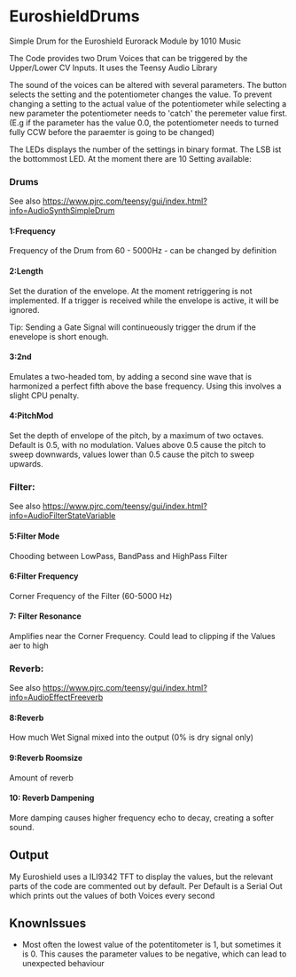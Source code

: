 # EuroshieldDrums
Simple Drum for the Euroshield Eurorack Module by 1010 Music

The Code provides two Drum Voices that can be triggered by the Upper/Lower CV Inputs. It uses the Teensy Audio Library

The sound of the voices can be altered with several parameters. The button selects the setting and the potentiometer changes the value. To prevent changing a setting to the actual value of the potentiometer while selecting a new parameter the potentiometer needs to 'catch' the peremeter value first. (E.g if the parameter has the value 0.0, the potentiometer needs to turned fully CCW before the paraemter is going to be changed)

The LEDs displays the number of the settings in binary format. The LSB ist the bottommost LED. At the moment there are 10 Setting available:

### Drums
See also https://www.pjrc.com/teensy/gui/index.html?info=AudioSynthSimpleDrum

#### 1:Frequency
Frequency of the Drum from 60 - 5000Hz - can be changed by definition

#### 2:Length
Set the duration of the envelope. At the moment retriggering is not implemented. If a trigger is received while the envelope is active, it will be ignored.

Tip: Sending a Gate Signal will continueously trigger the drum if the enevelope is short enough.

#### 3:2nd
Emulates a two-headed tom, by adding a second sine wave that is harmonized a perfect fifth above the base frequency. Using this involves a slight CPU penalty. 

#### 4:PitchMod 
Set the depth of envelope of the pitch, by a maximum of two octaves. Default is 0.5, with no modulation. Values above 0.5 cause the pitch to sweep downwards, values lower than 0.5 cause the pitch to sweep upwards. 

### Filter:
See also https://www.pjrc.com/teensy/gui/index.html?info=AudioFilterStateVariable

#### 5:Filter Mode
Chooding between LowPass, BandPass and HighPass Filter

#### 6:Filter Frequency
Corner Frequency of the Filter (60-5000 Hz)

#### 7: Filter Resonance
Amplifies near the Corner Frequency. Could lead to clipping if the Values aer to high

### Reverb:
See also https://www.pjrc.com/teensy/gui/index.html?info=AudioEffectFreeverb

#### 8:Reverb
How much Wet Signal mixed into the output (0% is dry signal only)

#### 9:Reverb Roomsize
Amount of reverb

#### 10: Reverb Dampening
More damping causes higher frequency echo to decay, creating a softer sound.

## Output
My Euroshield uses a ILI9342 TFT to display the values, but the relevant parts of the code are commented out by default.
Per Default is a Serial Out which prints out the values of both Voices every second 

## KnownIssues

* Most often the lowest value of the potentitometer is 1, but sometimes it is 0. This causes the parameter values to be negative, which can lead to unexpected behaviour
